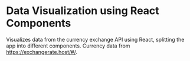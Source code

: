 # Data Visualization using React Components
Visualizes data from the currency exchange API using React, splitting the app into different components. Currency data from https://exchangerate.host/#/.
